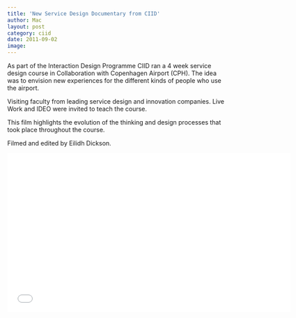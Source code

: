 ```yaml
---
title: 'New Service Design Documentary from CIID'
author: Mac
layout: post
category: ciid
date: 2011-09-02
image: 
---
```


As part of the Interaction Design Programme CIID ran a 4 week service design course in Collaboration with Copenhagen Airport (CPH). The idea was to envision new experiences for the different kinds of people who use the airport.

Visiting faculty from leading service design and innovation companies. Live Work and IDEO were invited to teach the course.

This film highlights the evolution of the thinking and design processes that took place throughout the course.

Filmed and edited by Eilidh Dickson.

<iframe src="//player.vimeo.com/video/28294984?title=0&amp;byline=0&amp;portrait=0&amp;color=ffffff" width="650" height="366" frameborder="0" webkitallowfullscreen mozallowfullscreen allowfullscreen></iframe>